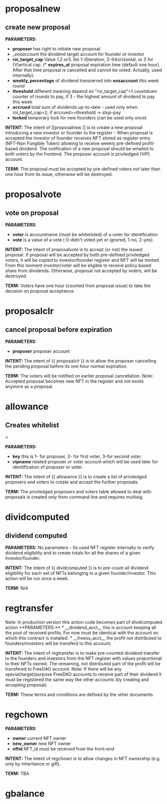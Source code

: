 <h1 class="contract">
   proposalnew
</h1>
<h2>create new proposal</h2>

**PARAMETERS:** 
* __proposer__ has right to initiate new proposal 
* __eosaccount_ the dividend target account for founder or investor
* __roi_target_cap__ Value 1,2 or3. Itis 1-(I)teration, 2-(H)orizontal, or 3 for (V)ertical cap. 
(* __expires_at__ proposal expiration time (default one hour). After that time proposal is cancelled and cannot be voted. Actually, used internally).
* __weekly_percentage__ of dividend transrerred into __eosaccount__ this week round
* __threshold__ different meaning depend on "roi_target_cap"=1 countdown counter of rounds to pay,  if 3 - the highest amount of dividend to pay this week
* __accrued__  total sum of dividends up-to-date - used only when roi_target_cap=2; if accrued>=threshold -> stop-pay 
* __locked__ temporary lock for new founders (can be used only once)

**INTENT:** The intent of [[proposalnew ]] is to create a new proposal introducing a new investor or founder to the register - When proposal is accepted the investor of founder receives NFT stored as register entry (NFT-Non Fungible Token) allowing to receive weekly pre-defined profit-based dividend.  The notification of a new proposal should be emailed to both voters by the frontend. The proposer account is priviledged (VIP) account. 

**TERM:** The proposal must be accepted by pre-defined voters not later than one hour from its issue, otherwise will be destroyed. 

<h1 class="contract">
   proposalvote
</h1>
<h2>vote on proposal</h2>

**PARAMETERS:** 
* __voter__ is accountname (must be whitelisted) of a voter for identification
* __vote__ is a value of a vote ( 0-didn't voted yet or ignored, 1-no, 2-yes). 
       
**INTENT:** The intent of proposalvote is to accept (or not) the issued proposal. If proposal will be accepted by both pre-defined priviledged voters, it will be copied to investor/founder register and NFT will be minted. From this moment investor/voter will be eligible to receive policy based share from dividends. 
Otherwise, proposal not accepted by voters, will be destroyed. 

**TERM:**  Voters have one hour (counted from proposal issue) to take the decision on proposal acceptance.

<h1 class="contract">
   proposalclr
</h1>
<h2>cancel proposal before expiration</h2>

**PARAMETERS:** 
* __proposer__ proposer account

**INTENT:** The intent of {{ proposalclr }} is to allow the proposer cancelling the pending proposal before its one hour normal expiration. 

**TERM:** The voters will be notified on earlier proposal cancellation. Note: Accepted proposal becomes new NFT in the register and not exists anymore as a proposal. 

<h1 class="contract">
   allowance
</h1>
<h2>Creates whitelist</h2>>

**PARAMETERS:** 
* __key__ this is 1- for proposer, 2- for first voter, 3-for second voter.
* __vipname__ related proposer or voter account which will be used later for identification of proposer or voter.

**INTENT:** The intent of {{ allowance }} is to create a list of priviledged proposers and voters to create and accept the further proposals.  

**TERM:** The priviledged proposers and voters table allowed to deal with proposals is created only from command line and requires multisig. 

<h1 class="contract">
   dividcomputed
</h1>
<h2>dividend computed</h2>

**PARAMETERS:** 
No parameters - Its used NFT register internally to verify dividend eligibility and to create totals for all the shares of a given investor/founder. 

**INTENT:** The intent of {{ dividcomputed }} is to pre-count all dividend eligibility for each set of NFTs belonging to a given founder/investor.  This action will be run once a week.

**TERM:**   N/A

<h1 class="contract">
   regtransfer
</h1>
Note: In production version this action code becomes part of dividcomputed action 
**PARAMETERS:** 
* __dividend_acct__ this is account keeping all the pool of received profits. For now must be identical with the account on which this contract is installed. 
* __freeos_acct__ the profit not distributed to founders/investors will be transferd to this account.

**INTENT:** The intent of regtransfer is to make pre-counted dividend transfer to the founders and investors from the NFT register with values proportional to their  NFTs owned. The remaining, not distributed part of the profit will be transfered to FreeDAO account.
Note: If there will be any special/target/purpose FreeDAO accounts to receive part of their dividend it must be registered the same way like other accounts (by creating and accepting proposal).

**TERM:** These terms and conditions are defined by the other documents.

<h1 class="contract">
   regchown
</h1>

**PARAMETERS:** 

* __owner__ current NFT owner 
* __new_owner__ new NFT owner 
* __nftid__ NFT_id must be received from the front-end

**INTENT:** The intent of regchown is to allow changes in NFT ownership (e.g. only by inheritance or gift). 

**TERM:**  TBA 

<h1 class="contract">
 gbalance
</h1>


 
  
